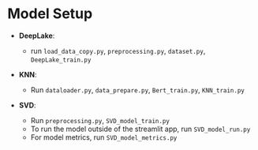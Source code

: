 # Model Setup

- **DeepLake**: 
  - run `load_data_copy.py`, `preprocessing.py`, `dataset.py`, `DeepLake_train.py`

- **KNN**: 
  - Run `dataloader.py`, `data_prepare.py`, `Bert_train.py`, `KNN_train.py`

- **SVD**: 
  - Run `preprocessing.py`, `SVD_model_train.py`
  - To run the model outside of the streamlit app, run `SVD_model_run.py`
  - For model metrics, run `SVD_model_metrics.py`


